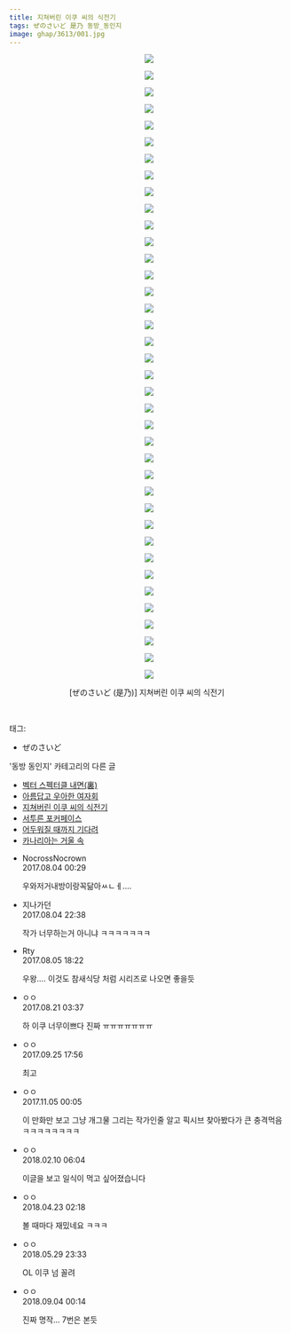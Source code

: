 ```yaml
---
title: 지쳐버린 이쿠 씨의 식전기
tags: ぜのさいど 是乃 동방_동인지
image: ghap/3613/001.jpg
---
```

<div class="article">
<p style="text-align: center; clear: none; float: none;"><img src="{{ site.nasurl }}/ghap/3613/001.jpg"/></p>
<p style="text-align: center; clear: none; float: none;"><img src="{{ site.nasurl }}/ghap/3613/002.jpg"/></p>
<p style="text-align: center; clear: none; float: none;"><img src="{{ site.nasurl }}/ghap/3613/003.jpg"/></p>
<p style="text-align: center; clear: none; float: none;"><img src="{{ site.nasurl }}/ghap/3613/004.jpg"/></p>
<p style="text-align: center; clear: none; float: none;"><img src="{{ site.nasurl }}/ghap/3613/005.jpg"/></p>
<p style="text-align: center; clear: none; float: none;"><img src="{{ site.nasurl }}/ghap/3613/006.jpg"/></p>
<p style="text-align: center; clear: none; float: none;"><img src="{{ site.nasurl }}/ghap/3613/007.jpg"/></p>
<p style="text-align: center; clear: none; float: none;"><img src="{{ site.nasurl }}/ghap/3613/008.jpg"/></p>
<p style="text-align: center; clear: none; float: none;"><img src="{{ site.nasurl }}/ghap/3613/009.jpg"/></p>
<p style="text-align: center; clear: none; float: none;"><img src="{{ site.nasurl }}/ghap/3613/010.jpg"/></p>
<p style="text-align: center; clear: none; float: none;"><img src="{{ site.nasurl }}/ghap/3613/011.jpg"/></p>
<p style="text-align: center; clear: none; float: none;"><img src="{{ site.nasurl }}/ghap/3613/012.jpg"/></p>
<p style="text-align: center; clear: none; float: none;"><img src="{{ site.nasurl }}/ghap/3613/013.jpg"/></p>
<p style="text-align: center; clear: none; float: none;"><img src="{{ site.nasurl }}/ghap/3613/014.jpg"/></p>
<p style="text-align: center; clear: none; float: none;"><img src="{{ site.nasurl }}/ghap/3613/015.jpg"/></p>
<p style="text-align: center; clear: none; float: none;"><img src="{{ site.nasurl }}/ghap/3613/016.jpg"/></p>
<p style="text-align: center; clear: none; float: none;"><img src="{{ site.nasurl }}/ghap/3613/017.jpg"/></p>
<p style="text-align: center; clear: none; float: none;"><img src="{{ site.nasurl }}/ghap/3613/018.jpg"/></p>
<p style="text-align: center; clear: none; float: none;"><img src="{{ site.nasurl }}/ghap/3613/019.jpg"/></p>
<p style="text-align: center; clear: none; float: none;"><img src="{{ site.nasurl }}/ghap/3613/020.jpg"/></p>
<p style="text-align: center; clear: none; float: none;"><img src="{{ site.nasurl }}/ghap/3613/021.jpg"/></p>
<p style="text-align: center; clear: none; float: none;"><img src="{{ site.nasurl }}/ghap/3613/022.jpg"/></p>
<p style="text-align: center; clear: none; float: none;"><img src="{{ site.nasurl }}/ghap/3613/023.jpg"/></p>
<p style="text-align: center; clear: none; float: none;"><img src="{{ site.nasurl }}/ghap/3613/024.jpg"/></p>
<p style="text-align: center; clear: none; float: none;"><img src="{{ site.nasurl }}/ghap/3613/025.jpg"/></p>
<p style="text-align: center; clear: none; float: none;"><img src="{{ site.nasurl }}/ghap/3613/026.jpg"/></p>
<p style="text-align: center; clear: none; float: none;"><img src="{{ site.nasurl }}/ghap/3613/027.jpg"/></p>
<p style="text-align: center; clear: none; float: none;"><img src="{{ site.nasurl }}/ghap/3613/028.jpg"/></p>
<p style="text-align: center; clear: none; float: none;"><img src="{{ site.nasurl }}/ghap/3613/029.jpg"/></p>
<p style="text-align: center; clear: none; float: none;"><img src="{{ site.nasurl }}/ghap/3613/030.jpg"/></p>
<p style="text-align: center; clear: none; float: none;"><img src="{{ site.nasurl }}/ghap/3613/031.jpg"/></p>
<p style="text-align: center; clear: none; float: none;"><img src="{{ site.nasurl }}/ghap/3613/032.jpg"/></p>
<p style="text-align: center; clear: none; float: none;"><img src="{{ site.nasurl }}/ghap/3613/033.jpg"/></p>
<p style="text-align: center; clear: none; float: none;"><img src="{{ site.nasurl }}/ghap/3613/034.jpg"/></p>
<p style="text-align: center; clear: none; float: none;"><img src="{{ site.nasurl }}/ghap/3613/035.jpg"/></p>
<p style="text-align: center; clear: none; float: none;"><img src="{{ site.nasurl }}/ghap/3613/036.jpg"/></p>
<p style="text-align: center; clear: none; float: none;"><img src="{{ site.nasurl }}/ghap/3613/037.jpg"/></p>
<p style="text-align: center; clear: none; float: none;"><img src="{{ site.nasurl }}/ghap/3613/038.jpg"/></p>
<p style="text-align: center; clear: none; float: none;">[ぜのさいど (是乃)] 지쳐버린 이쿠 씨의 식전기  </p>
<p><br/></p>
</div><div class="tagTrail">
<p>태그: </p>
<ul>
<li>ぜのさいど</li>
</ul>
</div><div class="another">
<p>'동방 동인지' 카테고리의 다른 글</p>
<ul>
<li><a href="/2017-08-04-ghap_3615">벡터 스펙터클 내면(裏)</a></li>
<li><a href="/2017-08-04-ghap_3614">아름답고 우아한 여자회</a></li>
<li><a href="/2017-08-03-ghap_3613">지쳐버린 이쿠 씨의 식전기</a></li>
<li><a href="/2017-08-03-ghap_3612">서투른 포커페이스</a></li>
<li><a href="/2017-08-03-ghap_3610">어두워질 때까지 기다려</a></li>
<li><a href="/2017-08-03-ghap_3609">카나리아는 거울 속</a></li>
</ul>
</div><div class="cb_module cb_fluid">
<div class="cb_wrt cb_profile">
<div class="comment">
<ul>
<li class="cb_thumb_off" id="comment15051342">
<div class="cb_comment_area">
<div class="cb_info_area">
<div class="cb_section">
<span class="cb_nick_name">NocrossNocrown</span>
</div>
<div class="cb_section">
<span class="cb_date">2017.08.04 00:29 </span>
</div>
</div>
<div class="cb_dsc_comment">
<p class="cb_dsc">
											우와저거내방이랑꼭닮아ㅆㄴㅔ....
										</p>
</div>
</div></li>
<li class="cb_thumb_off" id="comment15052079">
<div class="cb_comment_area">
<div class="cb_info_area">
<div class="cb_section">
<span class="cb_nick_name">지나가던</span>
</div>
<div class="cb_section">
<span class="cb_date">2017.08.04 22:38 </span>
</div>
</div>
<div class="cb_dsc_comment">
<p class="cb_dsc">
											작가 너무하는거 아니냐 ㅋㅋㅋㅋㅋㅋㅋ
										</p>
</div>
</div></li>
<li class="cb_thumb_off" id="comment15052656">
<div class="cb_comment_area">
<div class="cb_info_area">
<div class="cb_section">
<span class="cb_nick_name">Rty</span>
</div>
<div class="cb_section">
<span class="cb_date">2017.08.05 18:22 </span>
</div>
</div>
<div class="cb_dsc_comment">
<p class="cb_dsc">
											우왕.... 이것도 참새식당 처럼 시리즈로 나오면 좋을듯
										</p>
</div>
</div></li>
<li class="cb_thumb_off" id="comment15064583">
<div class="cb_comment_area">
<div class="cb_info_area">
<div class="cb_section">
<span class="cb_nick_name">ㅇㅇ</span>
</div>
<div class="cb_section">
<span class="cb_date">2017.08.21 03:37 </span>
</div>
</div>
<div class="cb_dsc_comment">
<p class="cb_dsc">
											하 이쿠 너무이쁘다 진짜 ㅠㅠㅠㅠㅠㅠㅠ
										</p>
</div>
</div></li>
<li class="cb_thumb_off" id="comment15090185">
<div class="cb_comment_area">
<div class="cb_info_area">
<div class="cb_section">
<span class="cb_nick_name">ㅇㅇ</span>
</div>
<div class="cb_section">
<span class="cb_date">2017.09.25 17:56 </span>
</div>
</div>
<div class="cb_dsc_comment">
<p class="cb_dsc">
											최고
										</p>
</div>
</div></li>
<li class="cb_thumb_off" id="comment15122896">
<div class="cb_comment_area">
<div class="cb_info_area">
<div class="cb_section">
<span class="cb_nick_name">ㅇㅇ</span>
</div>
<div class="cb_section">
<span class="cb_date">2017.11.05 00:05 </span>
</div>
</div>
<div class="cb_dsc_comment">
<p class="cb_dsc">
											이 만화만 보고 그냥 개그물 그리는 작가인줄 알고 픽시브 찾아봤다가 큰 충격먹음 ㅋㅋㅋㅋㅋㅋㅋㅋ<br/>
</p>
</div>
</div></li>
<li class="cb_thumb_off" id="comment15196504">
<div class="cb_comment_area">
<div class="cb_info_area">
<div class="cb_section">
<span class="cb_nick_name">ㅇㅇ</span>
</div>
<div class="cb_section">
<span class="cb_date">2018.02.10 06:04 </span>
</div>
</div>
<div class="cb_dsc_comment">
<p class="cb_dsc">
											이글을 보고 일식이 먹고 싶어졌습니다
										</p>
</div>
</div></li>
<li class="cb_thumb_off" id="comment15243355">
<div class="cb_comment_area">
<div class="cb_info_area">
<div class="cb_section">
<span class="cb_nick_name">ㅇㅇ</span>
</div>
<div class="cb_section">
<span class="cb_date">2018.04.23 02:18 </span>
</div>
</div>
<div class="cb_dsc_comment">
<p class="cb_dsc">
											볼 때마다 재밌네요 ㅋㅋㅋ
										</p>
</div>
</div></li>
<li class="cb_thumb_off" id="comment15263629">
<div class="cb_comment_area">
<div class="cb_info_area">
<div class="cb_section">
<span class="cb_nick_name">ㅇㅇ</span>
</div>
<div class="cb_section">
<span class="cb_date">2018.05.29 23:33 </span>
</div>
</div>
<div class="cb_dsc_comment">
<p class="cb_dsc">
											OL 이쿠 넘 꼴려
										</p>
</div>
</div></li>
<li class="cb_thumb_off" id="comment15325650">
<div class="cb_comment_area">
<div class="cb_info_area">
<div class="cb_section">
<span class="cb_nick_name">ㅇㅇ</span>
</div>
<div class="cb_section">
<span class="cb_date">2018.09.04 00:14 </span>
</div>
</div>
<div class="cb_dsc_comment">
<p class="cb_dsc">
											진짜 명작... 7번은 본듯
										</p>
</div>
</div></li>
</ul>
</div>
</div><!-- commentList close -->
</div>